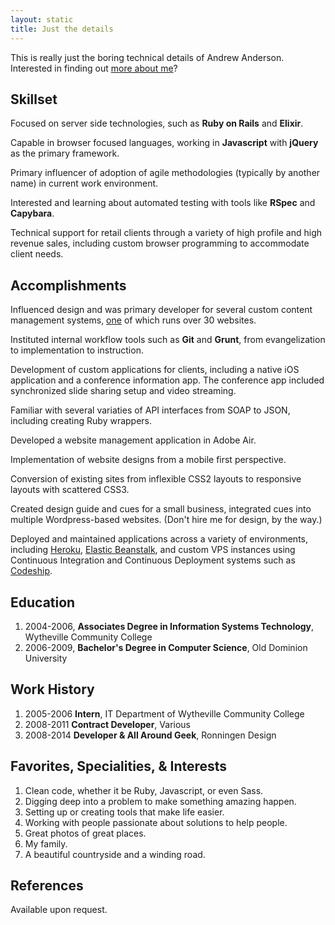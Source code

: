 ```yaml
---
layout: static
title: Just the details
---
```


This is really just the boring technical details of Andrew Anderson. Interested in finding out [more about me](/)?

## Skillset

Focused on server side technologies, such as **Ruby on Rails** and **Elixir**.

Capable in browser focused languages, working in **Javascript** with **jQuery** as the primary framework.

Primary influencer of adoption of agile methodologies (typically by another name) in current work environment.

Interested and learning about automated testing with tools like **RSpec** and **Capybara**.

Technical support for retail clients through a variety of high profile and high revenue sales, including custom browser programming to accommodate client needs.

## Accomplishments

Influenced design and was primary developer for several custom content management systems, [one](http://www.websitesthatdostuff.com/typewriter) of which runs over 30 websites.

Instituted internal workflow tools such as **Git** and **Grunt**, from evangelization to implementation to instruction.

Development of custom applications for clients, including a native iOS application and a conference information app. The conference app included synchronized slide sharing setup and video streaming.

Familiar with several variaties of API interfaces from SOAP to JSON, including creating Ruby wrappers.

Developed a website management application in Adobe Air.

Implementation of website designs from a mobile first perspective.

Conversion of existing sites from inflexible CSS2 layouts to responsive layouts with scattered CSS3.

Created design guide and cues for a small business, integrated cues into multiple Wordpress-based websites. (Don't hire me for design, by the way.)

Deployed and maintained applications across a variety of environments, including [Heroku](http://heroku.com), [Elastic Beanstalk](http://aws.amazon.com/elasticbeanstalk/), and custom VPS instances using Continuous Integration and Continuous Deployment systems such as [Codeship](https://codeship.com/). 

## Education

1. 2004-2006, **Associates Degree in Information Systems Technology**, Wytheville Community College
2. 2006-2009, **Bachelor's Degree in Computer Science**, Old Dominion University

## Work History

1. 2005-2006 **Intern**, IT Department of Wytheville Community College
3. 2008-2011 **Contract Developer**, Various
2. 2008-2014 **Developer & All Around Geek**, Ronningen Design


## Favorites, Specialities, & Interests

1. Clean code, whether it be Ruby, Javascript, or even Sass.
2. Digging deep into a problem to make something amazing happen.
3. Setting up or creating tools that make life easier.
4. Working with people passionate about solutions to help people.
5. Great photos of great places.
6. My family.
7. A beautiful countryside and a winding road.

## References

Available upon request.
